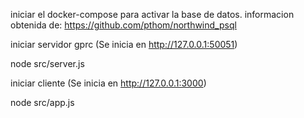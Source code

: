 iniciar el docker-compose para activar la base de datos.
informacion obtenida de: https://github.com/pthom/northwind_psql

iniciar servidor gprc (Se inicia en http://127.0.0.1:50051)

  node src/server.js

iniciar cliente  (Se inicia en http://127.0.0.1:3000)

  node src/app.js


